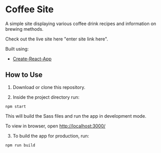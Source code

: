 # Coffee Site

A simple site displaying various coffee drink recipes and information on brewing methods.

Check out the live site here "enter site link here".

Built using:

- [Create-React-App](https://create-react-app.dev/)

## How to Use

1. Download or clone this repository.

2. Inside the project directory run:

`npm start`

This will build the Sass files and run the app in development mode.

To view in browser, open [http://localhost:3000/](http://localhost:3000/)

3. To build the app for production, run:

`npm run build`
